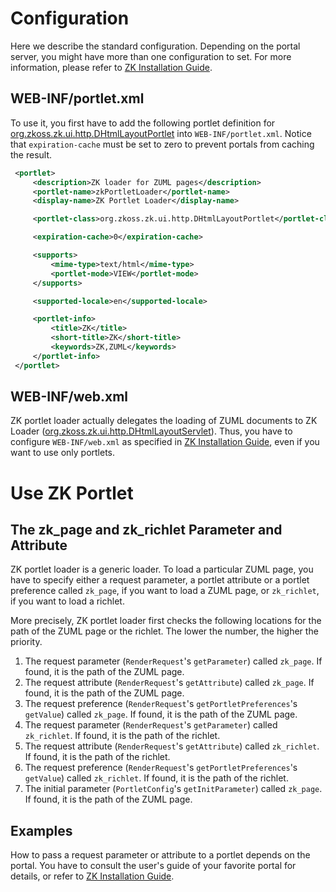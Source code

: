 # Configuration

Here we describe the standard configuration. Depending on the portal
server, you might have more than one configuration to set. For more
information, please refer to [ZK Installation Guide]({{site.baseurl}}/zk_installation_guide/setting_up_servers).

## WEB-INF/portlet.xml

To use it, you first have to add the following portlet definition for
[org.zkoss.zk.ui.http.DHtmlLayoutPortlet](https://www.zkoss.org/javadoc/latest/zk/org/zkoss/zk/ui/http/DHtmlLayoutPortlet.html) into
`WEB-INF/portlet.xml`. Notice that `expiration-cache` must be set to
zero to prevent portals from caching the result.

```xml
 <portlet>
     <description>ZK loader for ZUML pages</description>
     <portlet-name>zkPortletLoader</portlet-name>
     <display-name>ZK Portlet Loader</display-name>

     <portlet-class>org.zkoss.zk.ui.http.DHtmlLayoutPortlet</portlet-class>

     <expiration-cache>0</expiration-cache>

     <supports>
         <mime-type>text/html</mime-type>
         <portlet-mode>VIEW</portlet-mode>
     </supports>

     <supported-locale>en</supported-locale>

     <portlet-info>
         <title>ZK</title>
         <short-title>ZK</short-title>
         <keywords>ZK,ZUML</keywords>
     </portlet-info>
 </portlet>
```

## WEB-INF/web.xml

ZK portlet loader actually delegates the loading of ZUML documents to ZK
Loader ([org.zkoss.zk.ui.http.DHtmlLayoutServlet](https://www.zkoss.org/javadoc/latest/zk/org/zkoss/zk/ui/http/DHtmlLayoutServlet.html)).
Thus, you have to configure `WEB-INF/web.xml` as specified in [ZK Installation Guide](zk_installation_guide/before_you_start), even if you want
to use only portlets.

# Use ZK Portlet

## The zk_page and zk_richlet Parameter and Attribute

ZK portlet loader is a generic loader. To load a particular ZUML page,
you have to specify either a request parameter, a portlet attribute or a
portlet preference called `zk_page`, if you want to load a ZUML page, or
`zk_richlet`, if you want to load a richlet.

More precisely, ZK portlet loader first checks the following locations
for the path of the ZUML page or the richlet. The lower the number, the
higher the priority.

1.  The request parameter (`RenderRequest`'s `getParameter`) called
    `zk_page`. If found, it is the path of the ZUML page.
2.  The request attribute (`RenderRequest`'s `getAttribute`) called
    `zk_page`. If found, it is the path of the ZUML page.
3.  The request preference (`RenderRequest`'s `getPortletPreferences`'s
    `getValue`) called `zk_page`. If found, it is the path of the ZUML
    page.
4.  The request parameter (`RenderRequest`'s `getParameter`) called
    `zk_richlet`. If found, it is the path of the richlet.
5.  The request attribute (`RenderRequest`'s `getAttribute`) called
    `zk_richlet`. If found, it is the path of the richlet.
6.  The request preference (`RenderRequest`'s `getPortletPreferences`'s
    `getValue`) called `zk_richlet`. If found, it is the path of the
    richlet.
7.  The initial parameter (`PortletConfig`'s `getInitParameter`) called
    `zk_page`. If found, it is the path of the ZUML page.

## Examples

How to pass a request parameter or attribute to a portlet depends on the
portal. You have to consult the user's guide of your favorite portal for
details, or refer to [ZK Installation Guide]({{site.baseurl}}/zk_installation_guide/setting_up_servers).
